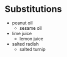# Substitutions
 - peanut oil
    - sesame oil
 - lime juice
    - lemon juice
 - salted radish
    - salted turnip
